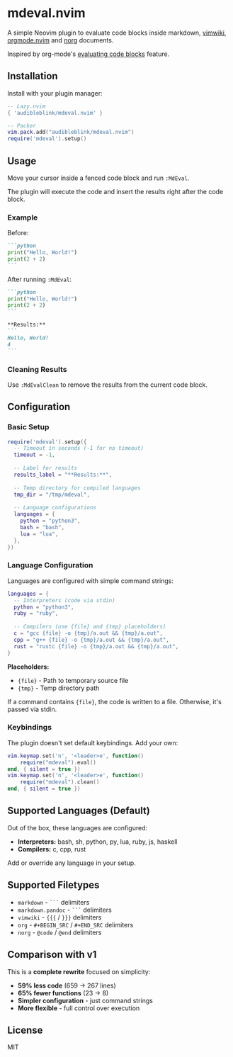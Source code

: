 # mdeval.nvim


A simple Neovim plugin to evaluate code blocks inside markdown, [vimwiki](https://github.com/vimwiki/vimwiki), [orgmode.nvim](https://github.com/kristijanhusak/orgmode.nvim) and [norg](https://github.com/vhyrro/neorg) documents.

Inspired by org-mode's [evaluating code blocks](https://orgmode.org/manual/Evaluating-Code-Blocks.html#Evaluating-Code-Blocks) feature.

## Installation

Install with your plugin manager:

```lua
-- Lazy.nvim
{ 'audibleblink/mdeval.nvim' }

-- Packer
vim.pack.add("audibleblink/mdeval.nvim")
require('mdeval').setup()
```

## Usage

Move your cursor inside a fenced code block and run `:MdEval`.

The plugin will execute the code and insert the results right after the code block.

### Example

Before:
````markdown
```python
print("Hello, World!")
print(2 + 2)
```
````

After running `:MdEval`:
````markdown
```python
print("Hello, World!")
print(2 + 2)
```

**Results:**
```
Hello, World!
4
```
````

### Cleaning Results

Use `:MdEvalClean` to remove the results from the current code block.

## Configuration

### Basic Setup

```lua
require('mdeval').setup({
  -- Timeout in seconds (-1 for no timeout)
  timeout = -1,
  
  -- Label for results
  results_label = "**Results:**",
  
  -- Temp directory for compiled languages
  tmp_dir = "/tmp/mdeval",
  
  -- Language configurations
  languages = {
    python = "python3",
    bash = "bash",
    lua = "lua",
  },
})
```

### Language Configuration

Languages are configured with simple command strings:

```lua
languages = {
  -- Interpreters (code via stdin)
  python = "python3",
  ruby = "ruby",
  
  -- Compilers (use {file} and {tmp} placeholders)
  c = "gcc {file} -o {tmp}/a.out && {tmp}/a.out",
  cpp = "g++ {file} -o {tmp}/a.out && {tmp}/a.out",
  rust = "rustc {file} -o {tmp}/a.out && {tmp}/a.out",
}
```

**Placeholders:**
- `{file}` - Path to temporary source file
- `{tmp}` - Temp directory path

If a command contains `{file}`, the code is written to a file. Otherwise, it's passed via stdin.


### Keybindings

The plugin doesn't set default keybindings. Add your own:

```lua
vim.keymap.set('n', '<leader>e', function() 
    require("mdeval").eval() 
end, { silent = true })
vim.keymap.set('n', '<leader>e', function() 
    require("mdeval").clean() 
end, { silent = true })
```

## Supported Languages (Default)

Out of the box, these languages are configured:

- **Interpreters:** bash, sh, python, py, lua, ruby, js, haskell
- **Compilers:** c, cpp, rust

Add or override any language in your setup.

## Supported Filetypes

- `markdown` - ` ``` ` delimiters
- `markdown.pandoc` - ` ``` ` delimiters  
- `vimwiki` - `{{{` / `}}}` delimiters
- `org` - `#+BEGIN_SRC` / `#+END_SRC` delimiters
- `norg` - `@code` / `@end` delimiters


## Comparison with v1

This is a **complete rewrite** focused on simplicity:

- **59% less code** (659 → 267 lines)
- **65% fewer functions** (23 → 8)
- **Simpler configuration** - just command strings
- **More flexible** - full control over execution


## License

MIT
